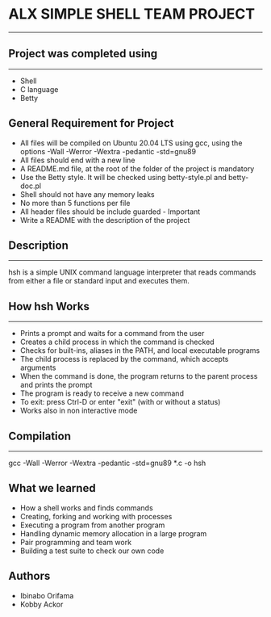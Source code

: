 # ALX SIMPLE SHELL TEAM PROJECT
***

## Project was completed using
***

* Shell
* C language
* Betty

## General Requirement for Project

* All files will be compiled on Ubuntu 20.04 LTS using gcc, using the options -Wall -Werror -Wextra -pedantic -std=gnu89
* All files should end with a new line
* A README.md file, at the root of the folder of the project is mandatory
* Use the Betty style. It will be checked using betty-style.pl and betty-doc.pl
* Shell should not have any memory leaks
* No more than 5 functions per file
* All header files should be include guarded - Important
* Write a README with the description of the project

## Description
***

hsh is a simple UNIX command language interpreter that reads commands from either a file or standard input and executes them.

## How hsh Works
***

* Prints a prompt and waits for a command from the user
* Creates a child process in which the command is checked
* Checks for built-ins, aliases in the PATH, and local executable programs
* The child process is replaced by the command, which accepts arguments
* When the command is done, the program returns to the parent process and prints the prompt
* The program is ready to receive a new command
* To exit: press Ctrl-D or enter "exit" (with or without a status)
* Works also in non interactive mode

## Compilation
***

gcc -Wall -Werror -Wextra -pedantic -std=gnu89 *.c -o hsh

## What we learned

* How a shell works and finds commands
* Creating, forking and working with processes
* Executing a program from another program
* Handling dynamic memory allocation in a large program
* Pair programming and team work
* Building a test suite to check our own code

## Authors
* Ibinabo Orifama
* Kobby Ackor
